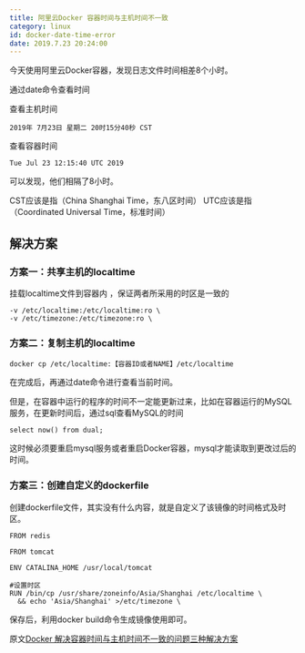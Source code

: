 ```yaml
---
title: 阿里云Docker 容器时间与主机时间不一致
category: linux
id: docker-date-time-error
date: 2019.7.23 20:24:00
---
```



今天使用阿里云Docker容器，发现日志文件时间相差8个小时。

通过date命令查看时间

查看主机时间

```
2019年 7月23日 星期二 20时15分40秒 CST
```

查看容器时间

```
Tue Jul 23 12:15:40 UTC 2019
```

可以发现，他们相隔了8小时。

CST应该是指（China Shanghai Time，东八区时间） 
UTC应该是指（Coordinated Universal Time，标准时间） 

## 解决方案

### 方案一：共享主机的localtime

挂载localtime文件到容器内  ，保证两者所采用的时区是一致的

```
-v /etc/localtime:/etc/localtime:ro \
-v /etc/timezone:/etc/timezone:ro \
```

### **方案二：复制主机的localtime** 

```
docker cp /etc/localtime:【容器ID或者NAME】/etc/localtime
```

在完成后，再通过date命令进行查看当前时间。

但是，在容器中运行的程序的时间不一定能更新过来，比如在容器运行的MySQL服务，在更新时间后，通过sql查看MySQL的时间

```
select now() from dual;
```

这时候必须要重启mysql服务或者重启Docker容器，mysql才能读取到更改过后的时间。

### 方案三：创建自定义的dockerfile

创建dockerfile文件，其实没有什么内容，就是自定义了该镜像的时间格式及时区。

```
FROM redis
 
FROM tomcat
 
ENV CATALINA_HOME /usr/local/tomcat
 
#设置时区
RUN /bin/cp /usr/share/zoneinfo/Asia/Shanghai /etc/localtime \
  && echo 'Asia/Shanghai' >/etc/timezone \
```

保存后，利用docker build命令生成镜像使用即可。

原文[Docker 解决容器时间与主机时间不一致的问题三种解决方案](https://www.jb51.net/article/99906.htm)

